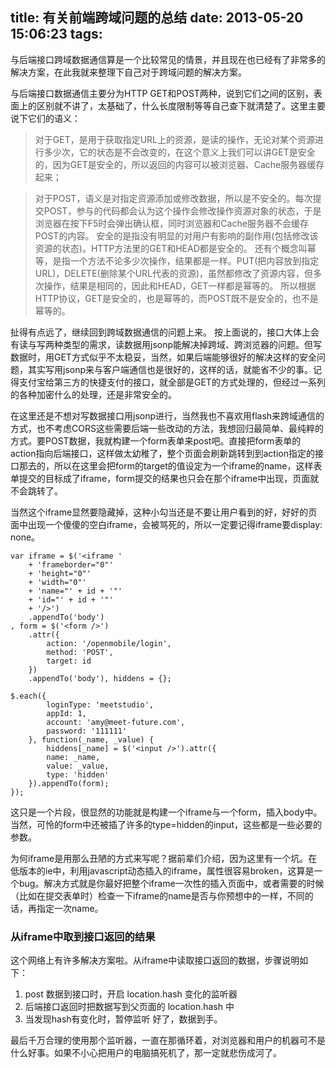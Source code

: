 title: 有关前端跨域问题的总结
date: 2013-05-20 15:06:23
tags:
---

与后端接口跨域数据通信算是一个比较常见的情景，并且现在也已经有了非常多的解决方案，在此我就来整理下自己对于跨域问题的解决方案。

与后端接口数据通信主要分为HTTP GET和POST两种，说到它们之间的区别，表面上的区别就不讲了，太基础了，什么长度限制等等自己查下就清楚了。这里主要说下它们的语义：

> 对于GET，是用于获取指定URL上的资源，是读的操作，无论对某个资源进行多少次，它的状态是不会改变的，在这个意义上我们可以讲GET是安全的，因为GET是安全的，所以返回的内容可以被浏览器、Cache服务器缓存起来；

> 对于POST，语义是对指定资源添加或修改数据，所以是不安全的。每次提交POST，参与的代码都会认为这个操作会修改操作资源对象的状态，于是浏览器在按下F5时会弹出确认框，同时浏览器和Cache服务器不会缓存POST的内容。
安全的是指没有明显的对用户有影响的副作用(包括修改该资源的状态)。HTTP方法里的GET和HEAD都是安全的。
还有个概念叫幂等，是指一个方法不论多少次操作，结果都是一样。PUT(把内容放到指定URL)，DELETE(删除某个URL代表的资源)，虽然都修改了资源内容，但多次操作，结果是相同的，因此和HEAD，GET一样都是幂等的。
所以根据HTTP协议，GET是安全的，也是幂等的，而POST既不是安全的，也不是幂等的。

扯得有点远了，继续回到跨域数据通信的问题上来。
按上面说的，接口大体上会有读与写两种类型的需求，读数据用jsonp能解决掉跨域、跨浏览器的问题。但写数据时，用GET方式似乎不太稳妥，当然，如果后端能够很好的解决这样的安全问题，其实写用jsonp来与客户端通信也是很好的，这样的话，就能省不少的事。记得支付宝给第三方的快捷支付的接口，就全部是GET的方式处理的，但经过一系列的各种加密什么的处理，还是非常安全的。

在这里还是不想对写数据接口用jsonp进行，当然我也不喜欢用flash来跨域通信的方式，也不考虑CORS这些需要后端一些改动的方法，我想回归最简单、最纯粹的方式。要POST数据，我就构建一个form表单来post吧。直接把form表单的action指向后端接口，这样做太幼稚了，整个页面会刷新跳转到到action指定的接口那去的，所以在这里会把form的target的值设定为一个iframe的name，这样表单提交的目标成了iframe，form提交的结果也只会在那个iframe中出现，页面就不会跳转了。

当然这个iframe显然要隐藏掉，这种小勾当还是不要让用户看到的好，好好的页面中出现一个傻傻的空白iframe，会被骂死的，所以一定要记得iframe要display: none。

```
var iframe = $('<iframe '
    + 'frameborder="0"'
    + 'height="0"'
    + 'width="0"'
    + 'name="' + id + '"'
    + 'id="' + id + '"'
    + '/>')
    .appendTo('body')
, form = $('<form />')
    .attr({
        action: '/openmobile/login',
        method: 'POST',
        target: id
    })
    .appendTo('body'), hiddens = {};

$.each({
        loginType: 'meetstudio',
        appId: 1,
        account: 'amy@meet-future.com',
        password: '111111'
    }, function(_name, _value) {
        hiddens[_name] = $('<input />').attr({
        name: _name,
        value: _value,
        type: 'hidden'
    }).appendTo(form);
});
```

这只是一个片段，很显然的功能就是构建一个iframe与一个form，插入body中。当然，可怜的form中还被插了许多的type=hidden的input，这些都是一些必要的参数。

为何iframe是用那么丑陋的方式来写呢？据前辈们介绍，因为这里有一个坑。在低版本的ie中，利用javascript动态插入的iframe，属性很容易broken，这算是一个bug。解决方式就是你最好把整个iframe一次性的插入页面中，或者需要的时候（比如在提交表单时）检查一下iframe的name是否与你预想中的一样，不同的话，再指定一次name。

### 从iframe中取到接口返回的结果
这个网络上有许多解决方案啦。从iframe中读取接口返回的数据，步骤说明如下：

1. post 数据到接口时，开启 location.hash 变化的监听器
2. 后端接口返回时把数据写到父页面的 location.hash 中
3. 当发现hash有变化时，暂停监听
好了，数据到手。

最后千万合理的使用那个监听器，一直在那循环着，对浏览器和用户的机器可不是什么好事。如果不小心把用户的电脑搞死机了，那一定就悲伤成河了。